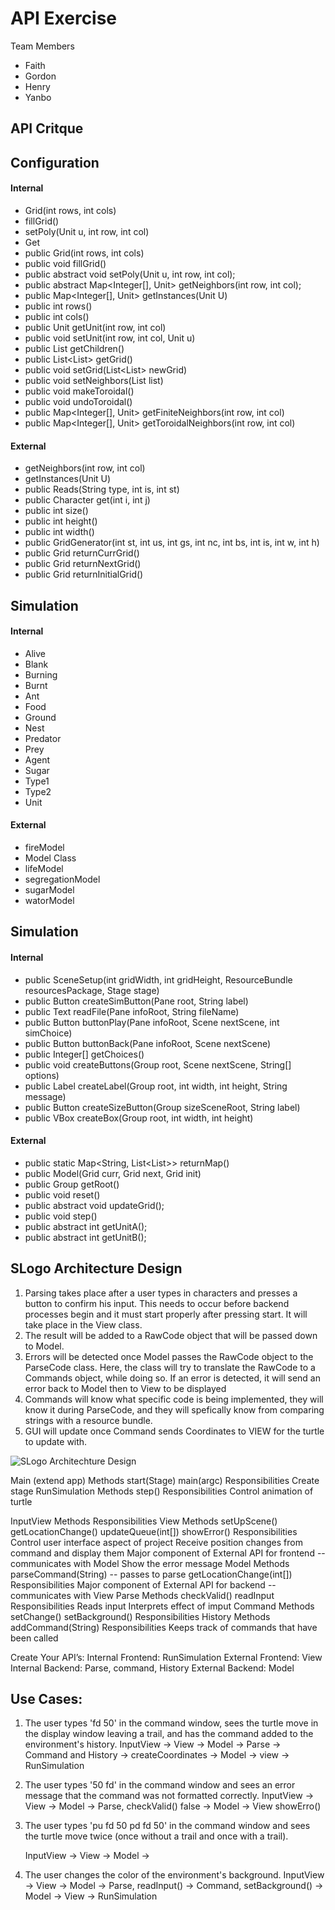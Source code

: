 API Exercise
===============
Team Members
* Faith
* Gordon
* Henry
* Yanbo

API Critque
---------------
## **Configuration**

#### Internal
* Grid(int rows, int cols)
* fillGrid()
* setPoly(Unit u, int row, int col)
* Get
* public Grid(int rows, int cols)
* public void fillGrid()
* public abstract void setPoly(Unit u, int row, int col);
* public abstract Map<Integer[], Unit> getNeighbors(int row, int col);
* public Map<Integer[], Unit> getInstances(Unit U)
* public int rows()
* public int cols()
* public Unit getUnit(int row, int col)
* public void setUnit(int row, int col, Unit u)
* public List<Unit> getChildren()
* public List<List<Unit>> getGrid()
* public void setGrid(List<List<Unit>> newGrid)
* public void setNeighbors(List<Integer> list)
* public void makeToroidal()
* public void undoToroidal()
* public Map<Integer[], Unit> getFiniteNeighbors(int row, int col) 
* public Map<Integer[], Unit> getToroidalNeighbors(int row, int col) 

#### External
* getNeighbors(int row, int col)
* getInstances(Unit U)
* public Reads(String type, int is, int st)
* public Character get(int i, int j)
* public int size()
* public int height()
* public int width()
* public GridGenerator(int st, int us, int gs, int nc, int bs, int is, int w, int h)
* public Grid returnCurrGrid()
* public Grid returnNextGrid()
* public Grid returnInitialGrid()

## **Simulation**

#### Internal
* Alive
* Blank
* Burning
* Burnt
* Ant
* Food
* Ground
* Nest
* Predator
* Prey
* Agent
* Sugar
* Type1
* Type2
* Unit

#### External
* fireModel
* Model Class
* lifeModel
* segregationModel
* sugarModel
* watorModel

## **Simulation**

#### Internal
* public SceneSetup(int gridWidth, int gridHeight, ResourceBundle resourcesPackage, Stage stage) 
* public Button createSimButton(Pane root, String label) 
* public Text readFile(Pane infoRoot, String fileName) 
* public Button buttonPlay(Pane infoRoot, Scene nextScene, int simChoice) 
* public Button buttonBack(Pane infoRoot, Scene nextScene) 
* public Integer[] getChoices() 
* public void createButtons(Group root, Scene nextScene, String[] options) 
* public Label createLabel(Group root, int width, int height, String message) 
* public Button createSizeButton(Group sizeSceneRoot, String label)
* public VBox createBox(Group root, int width, int height) 

#### External
* public static Map<String, List<List<Character>>> returnMap() 
* public Model(Grid curr, Grid next, Grid init)
* public Group getRoot()
* public void reset() 
* public abstract void updateGrid();
* public void step()
* public abstract int getUnitA();
* public abstract int getUnitB();

SLogo Architecture Design
----------------------
1. Parsing takes place after a user types in characters and presses a button to confirm his input. This needs to occur before backend processes begin and it must start properly after pressing start. It will take place in the View class.
2. The result will be added to a RawCode object that will be passed down to Model.
3. Errors will be detected once Model passes the RawCode object to the ParseCode class. Here, the class will try to translate the RawCode to a Commands object, while doing so. If an error is detected, it will send an error back to Model then to View to be displayed
4. Commands will know what specific code is being implemented, they will know it during ParseCode, and they will spefically know from comparing strings with a resource bundle.
5. GUI will update once Command sends Coordinates to VIEW for the turtle to update with.

![SLogo Architechture Design](images/SLogo_Design.JPG "SLogo Architechture Design")


Main (extend app)
Methods
start(Stage)
main(argc)
Responsibilities
Create stage
RunSimulation
Methods
step()
Responsibilities
Control animation of turtle

InputView
Methods
Responsibilities
View
Methods
setUpScene()
getLocationChange()
updateQueue(int[])
showError()
Responsibilities
Control user interface aspect of project
Receive position changes from command and display them
Major component of External API for frontend -- communicates with Model
Show the error message
Model
Methods
parseCommand(String) -- passes to parse
getLocationChange(int[])
Responsibilities
Major component of External API for backend -- communicates with View
Parse
Methods
checkValid()
readInput
Responsibilities 
Reads input
Interprets effect of imput
Command
Methods
setChange()
setBackground()
Responsibilities
History
Methods
addCommand(String)
Responsibilities
Keeps track of commands that have been called



Create Your API’s:
Internal Frontend: RunSimulation
External Frontend: View
Internal Backend: Parse, command, History
External Backend: Model




## Use Cases:
1. The user types 'fd 50' in the command window, sees the turtle move in the display window leaving a trail, and has the command added to the environment's history.
	InputView -> View -> Model -> Parse -> Command and History -> createCoordinates -> Model -> view -> RunSimulation

2. The user types '50 fd' in the command window and sees an error message that the command was not formatted correctly.
	InputView -> View -> Model -> Parse, checkValid() false ->  Model -> View showErro()

3. The user types 'pu fd 50 pd fd 50' in the command window and sees the turtle move twice (once without a trail and once with a trail).

	InputView -> View -> Model -> 
4.  The user changes the color of the environment's background.
	InputView -> View -> Model -> Parse, readInput() -> Command, setBackground() -> Model -> View -> RunSimulation

